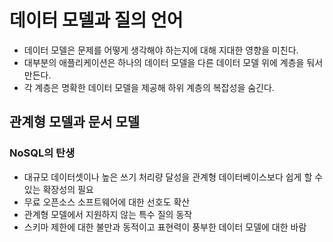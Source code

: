 # 데이터 모델과 질의 언어

- 데이터 모델은 문제를 어떻게 생각해야 하는지에 대해 지대한 영향을 미친다.
- 대부분의 애플리케이션은 하나의 데이터 모델을 다른 데이터 모델 위에 계층을 둬서 만든다.
- 각 계층은 명확한 데이터 모델을 제공해 하위 계층의 복잡성을 숨긴다.

## 관계형 모델과 문서 모델

### NoSQL의 탄생
- 대규모 데이터셋이나 높은 쓰기 처리량 달성을 관계형 데이터베이스보다 쉽게 할 수 있는 확장성의 필요
- 무료 오픈소스 소프트웨어에 대한 선호도 확산
- 관계형 모델에서 지원하지 않는 특수 질의 동작
- 스키마 제한에 대한 불만과 동적이고 표현력이 풍부한 데이터 모델에 대한 바람

